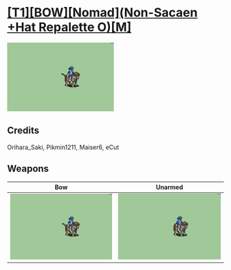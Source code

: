 # [\[T1\]\[BOW\]\[Nomad\]\(Non-Sacaen +Hat Repalette O\)\[M\]](./)

<img src="./5.%20Bow/Bow_000.png" alt="[T1][BOW][Nomad](Non-Sacaen +Hat Repalette O)[M] standing" />

## Credits

Orihara_Saki, Pikmin1211, Maiser6, eCut

## Weapons


|Bow |Unarmed |
|  :---: | :---: |
| <img alt="Bow animation" src="./5.%20Bow/Bow.gif" /> | <img alt="Unarmed animation" src="./8.%20Unarmed/Unarmed.gif" /> |
